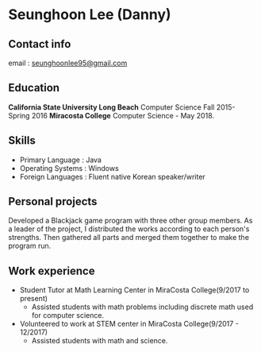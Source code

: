 
# Seunghoon Lee (Danny)

## Contact info
email : seunghoonlee95@gmail.com

## Education
**California State University Long Beach** Computer Science Fall 2015- Spring 2016
**Miracosta College** Computer Science - May 2018. 

## Skills
* Primary Language : Java
* Operating Systems : Windows
* Foreign Languages : Fluent native Korean speaker/writer

## Personal projects
Developed a Blackjack game program with three other group members. As a leader of the project, I distributed the works according to each person's strengths. Then gathered all parts and merged them together to make the program run. 


## Work experience
* Student Tutor at Math Learning Center in MiraCosta College(9/2017 to present)
  - Assisted students with math problems including discrete math used for computer science.
* Volunteered to work at STEM center in MiraCosta College(9/2017 - 12/2017)
  - Assisted students with math and science.


